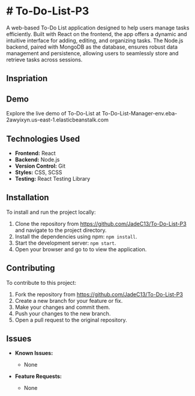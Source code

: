 # # **To-Do-List-P3**
A web-based To-Do List application designed to help users manage tasks efficiently. Built with React on the frontend, the app offers a dynamic and intuitive interface for adding, editing, and organizing tasks. The Node.js backend, paired with MongoDB as the database, ensures robust data management and persistence, allowing users to seamlessly store and retrieve tasks across sessions.

## Inspriation


## Demo

Explore the live demo of To-Do-List  at To-Do-List-Manager-env.eba-2awyixyn.us-east-1.elasticbeanstalk.com 

## Technologies Used

- **Frontend:** React
- **Backend:** Node.js
- **Version Control:** Git
- **Styles:** CSS, SCSS
- **Testing:** React Testing Library



## Installation

To install and run the project locally:

1. Clone the repository from https://github.com/JadeC13/To-Do-List-P3 and navigate to the project directory.
2. Install the dependencies using npm: `npm install`.
3. Start the development server: `npm start`.
4. Open your browser and go to  to view the application.



## Contributing

To contribute to this project:

1. Fork the repository from https://github.com/JadeC13/To-Do-List-P3
2. Create a new branch for your feature or fix.
3. Make your changes and commit them.
4. Push your changes to the new branch.
5. Open a pull request to the original repository.



## Issues

- **Known Issues:**
  - None 

- **Feature Requests:**
  - None






